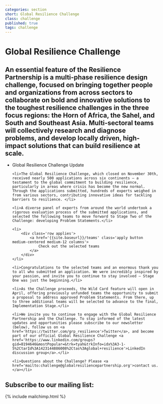 ```yaml
---
categories: section
short: Global Resilience Challenge
class: challenge
published: true
tags: challenge
---
```


# Global Resilience Challenge

## An essential feature of the Resilience Partnership is a multi-phase resilience design challenge, focused on bringing together people and organizations from across sectors to collaborate on bold and innovative solutions to the toughest resilience challenges in the three focus regions: the Horn of Africa, the Sahel, and South and Southeast Asia. Multi-sectoral teams will collectively research and diagnose problems, and develop locally driven, high-impact solutions that can build resilience at scale.

<ul>
	<li>Global Resilience Challenge Update</li>
	
	<li>The Global Resilience Challenge, which closed on November 30th, received nearly 500 applications across six continents – a testament to the global commitment to building resilience, particularly in areas where crisis has become the new normal. Through the applications submitted, hundreds of experts weighed in from various sectors, contributing innovative ideas for tackling barriers to resilience. </li>
	
	<li>A diverse panel of experts from around the world undertook a rigorous evaluation process of the submitted applications, and selected the following teams to move forward to Stage Two of the Challenge: developing Problem Statements.</li>

	<li>
		<div class='row applies'>
			<a href='{{site.baseurl}}/teams' class='apply button medium-centered medium-12 columns'>
				Check out the selected teams
			</a>
		</div>
	</li>

	<li>Congratulations to the selected teams and an enormous thank you to all who submitted an application. We were incredibly inspired by your passion, and invite you to continue to stay involved – Stage One was just the beginning.</li>
	
	<li>As the Challenge proceeds, the Wild Card feature will open in April, offering previously unfunded teams the opportunity to submit a proposal to address approved Problem Statements. From there, up to three additional teams will be selected to advance to the final, Implementation Stage.</li>

	<li>We invite you to continue to engage with the Global Resilience Partnership and the Challenge. To stay informed of the latest updates and opportunities please subscribe to our newsletter (below), follow us on <a href='https://twitter.com/grp_resilience'>Twitter</a>, and become part of our official Global Resilience Challenge <a href='https://www.linkedin.com/groups?gid=8194646&mostPopular=&trk=tyah&trkInfo=idx%3A3-1-5%2CtarId%3A1423144886008%2Ctas%3Aglobal+resilience'>LinkedIn discussion group</a>.</li>

	<li>Questions about the Challenge? Please <a href='mailto:challenge@globalresiliencepartnership.org'>contact us.</a></li>
</ul>

## Subscribe to our mailing list:
{% include mailchimp.html %}

